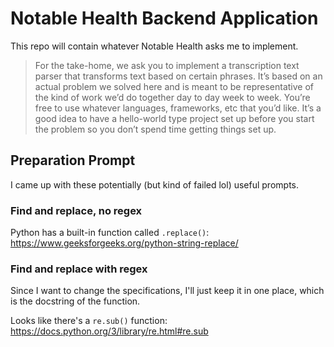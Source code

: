 # Notable Health Backend Application

This repo will contain whatever Notable Health asks me to implement.

> For the take-home, we ask you to implement a transcription text parser that transforms text based on certain phrases. It’s based on an actual problem we solved here and is meant to be representative of the kind of work we’d do together day to day week to week. You’re free to use whatever languages, frameworks, etc that you’d like. It’s a good idea to have a hello-world type project set up before you start the problem so you don’t spend time getting things set up.

## Preparation Prompt

I came up with these potentially (but kind of failed lol) useful prompts.

### Find and replace, no regex

Python has a built-in function called `.replace()`: https://www.geeksforgeeks.org/python-string-replace/

### Find and replace with regex

Since I want to change the specifications, I'll just keep it in one place, which is the docstring of the function.

Looks like there's a `re.sub()` function: https://docs.python.org/3/library/re.html#re.sub
